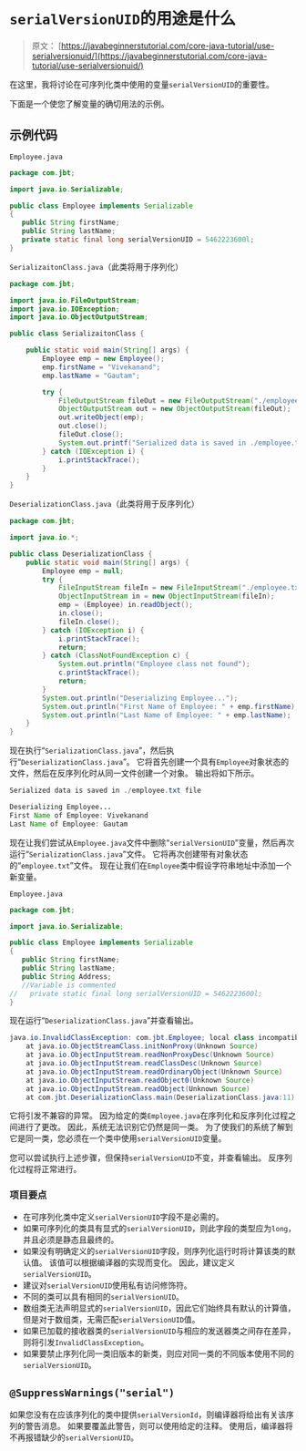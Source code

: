 # `serialVersionUID`的用途是什么

> 原文： [https://javabeginnerstutorial.com/core-java-tutorial/use-serialversionuid/](https://javabeginnerstutorial.com/core-java-tutorial/use-serialversionuid/)

在这里，我将讨论在可序列化类中使用的变量`serialVersionUID`的重要性。

下面是一个使您了解变量的确切用法的示例。

## 示例代码

`Employee.java`

```java
package com.jbt;

import java.io.Serializable;

public class Employee implements Serializable
{
   public String firstName;
   public String lastName;
   private static final long serialVersionUID = 5462223600l;
} 
```

`SerializaitonClass.java`（此类将用于序列化）

```java
package com.jbt;

import java.io.FileOutputStream;
import java.io.IOException;
import java.io.ObjectOutputStream;

public class SerializaitonClass {

	public static void main(String[] args) {
		Employee emp = new Employee();
		emp.firstName = "Vivekanand";
		emp.lastName = "Gautam";

		try {
			FileOutputStream fileOut = new FileOutputStream("./employee.txt");
			ObjectOutputStream out = new ObjectOutputStream(fileOut);
			out.writeObject(emp);
			out.close();
			fileOut.close();
			System.out.printf("Serialized data is saved in ./employee.txt file");
		} catch (IOException i) {
			i.printStackTrace();
		}
	}
} 
```

`DeserializationClass.java`（此类将用于反序列化）

```java
package com.jbt;

import java.io.*;

public class DeserializationClass {
	public static void main(String[] args) {
		Employee emp = null;
		try {
			FileInputStream fileIn = new FileInputStream("./employee.txt");
			ObjectInputStream in = new ObjectInputStream(fileIn);
			emp = (Employee) in.readObject();
			in.close();
			fileIn.close();
		} catch (IOException i) {
			i.printStackTrace();
			return;
		} catch (ClassNotFoundException c) {
			System.out.println("Employee class not found");
			c.printStackTrace();
			return;
		}
		System.out.println("Deserializing Employee...");
		System.out.println("First Name of Employee: " + emp.firstName);
		System.out.println("Last Name of Employee: " + emp.lastName);
	}
} 
```

现在执行“`SerializationClass.java`”，然后执行“`DeserializationClass.java`”。 它将首先创建一个具有`Employee`对象状态的文件，然后在反序列化时从同一文件创建一个对象。 输出将如下所示。

```java
Serialized data is saved in ./employee.txt file 
```

```java
Deserializing Employee...
First Name of Employee: Vivekanand
Last Name of Employee: Gautam 
```

现在让我们尝试从`Employee.java`文件中删除“`serialVersionUID`”变量，然后再次运行“`SerializationClass.java`”文件。 它将再次创建带有对象状态的“`employee.txt`”文件。 现在让我们在`Employee`类中假设字符串地址中添加一个新变量。

`Employee.java`

```java
package com.jbt;

import java.io.Serializable;

public class Employee implements Serializable
{
   public String firstName;
   public String lastName;
   public String Address;
   //Variable is commented 
//   private static final long serialVersionUID = 5462223600l;
} 
```

现在运行“`DeserializationClass.java`”并查看输出。

```java
java.io.InvalidClassException: com.jbt.Employee; local class incompatible: stream classdesc serialVersionUID = 5462223600, local class serialVersionUID = -3607530122250644586
	at java.io.ObjectStreamClass.initNonProxy(Unknown Source)
	at java.io.ObjectInputStream.readNonProxyDesc(Unknown Source)
	at java.io.ObjectInputStream.readClassDesc(Unknown Source)
	at java.io.ObjectInputStream.readOrdinaryObject(Unknown Source)
	at java.io.ObjectInputStream.readObject0(Unknown Source)
	at java.io.ObjectInputStream.readObject(Unknown Source)
	at com.jbt.DeserializationClass.main(DeserializationClass.java:11) 
```

它将引发不兼容的异常。 因为给定的类`Employee.java`在序列化和反序列化过程之间进行了更改。 因此，系统无法识别它仍然是同一类。 为了使我们的系统了解到它是同一类，您必须在一个类中使用`serialVersionUID`变量。

您可以尝试执行上述步骤，但保持`serialVersionUID`不变，并查看输出。 反序列化过程将正常进行。

### 项目要点

*   在可序列化类中定义`serialVersionUID`字段不是必需的。
*   如果可序列化的类具有显式的`serialVersionUID`，则此字段的类型应为`long`，并且必须是静态且最终的。
*   如果没有明确定义的`serialVersionUID`字段，则序列化运行时将计算该类的默认值。 该值可以根据编译器的实现而变化。 因此，建议定义`serialVersionUID`。
*   建议对`serialVersionUID`使用私有访问修饰符。
*   不同的类可以具有相同的`serialVersionUID`。
*   数组类无法声明显式的`serialVersionUID`，因此它们始终具有默认的计算值，但是对于数组类，无需匹配`serialVersionUID`值。
*   如果已加载的接收器类的`serialVersionUID`与相应的发送器类之间存在差异，则将引发`InvalidClassException`。
*   如果要禁止序列化同一类旧版本的新类，则应对同一类的不同版本使用不同的`serialVersionUID`。

## `@SuppressWarnings("serial")`

如果您没有在应该序列化的类中提供`serialVersionId`，则编译器将给出有关该序列的警告消息。 如果要覆盖此警告，则可以使用给定的注释。 使用后，编译器将不再报错缺少的`serialVersionUID`。

